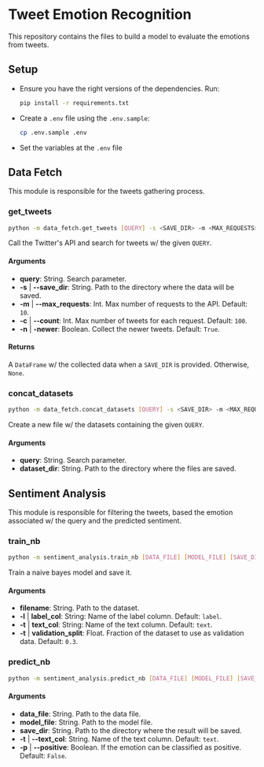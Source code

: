 # Tweet Emotion Recognition

This repository contains the files to build a model to evaluate the emotions
from tweets.

## Setup

- Ensure you have the right versions of the dependencies. Run:

    ```bash
    pip install -r requirements.txt
    ```
- Create a `.env` file using the `.env.sample`:

    ```bash
    cp .env.sample .env
    ```
- Set the variables at the `.env` file

## Data Fetch

This module is responsible for the tweets gathering process.

### get_tweets

```bash
python -m data_fetch.get_tweets [QUERY] -s <SAVE_DIR> -m <MAX_REQUESTS> -c <COUNT> -n
```

Call the Twitter's API and search for tweets w/ the given `QUERY`.

#### Arguments

- **query**: String. Search parameter.
- **-s** | **--save_dir**: String. Path to the directory where the data will be saved.
- **-m** | **--max_requests**: Int. Max number of requests to the API. Default: `10`.
- **-c** | **--count**: Int. Max number of tweets for each request. Default: `100`.
- **-n** | **-newer**: Boolean. Collect the newer tweets. Default: `True`.

#### Returns

A `DataFrame` w/ the collected data when a `SAVE_DIR` is provided. Otherwise, `None`.

### concat_datasets

```bash
python -m data_fetch.concat_datasets [QUERY] -s <SAVE_DIR> -m <MAX_REQUESTS> -c <COUNT> -n
```

Create a new file w/ the datasets containing the given `QUERY`.

#### Arguments

- **query**: String. Search parameter.
- **dataset_dir**: String. Path to the directory where the files are saved.


## Sentiment Analysis

This module is responsible for filtering the tweets, based the emotion associated w/
the query and the predicted sentiment.

### train_nb

```bash
python -m sentiment_analysis.train_nb [DATA_FILE] [MODEL_FILE] [SAVE_DIR] -t <TEXT_COL> -p
```

Train a naive bayes model and save it.

#### Arguments

- **filename**: String. Path to the dataset.
- **-l** | **label_col**: String: Name of the label column. Default: `label`.
- **-t** | **text_col**: String: Name of the text column. Default: `text`.
- **-t** | **validation_split**: Float. Fraction of the dataset to use as validation data. Default: `0.3`.

### predict_nb

```bash
python -m sentiment_analysis.predict_nb [DATA_FILE] [MODEL_FILE] [SAVE_DIR] -t <TEXT_COL> -p
```

#### Arguments

- **data_file**: String. Path to the data file.
- **model_file**: String. Path to the model file.
- **save_dir**: String. Path to the directory where the result will be saved.
- **-t** | **--text_col**: String. Name of the text column. Default: `text`.
- **-p** | **--positive**: Boolean. If the emotion can be classified as positive. Default: `False`.

